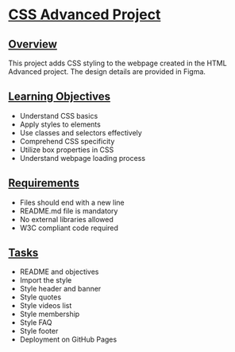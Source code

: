 # [CSS Advanced Project](https://via.placeholder.com/10/00b48a?text=+)

## [Overview](https://via.placeholder.com/10/00b48a?text=+)
This project adds CSS styling to the webpage created in the HTML Advanced project. The design details are provided in Figma.


## [Learning Objectives](https://via.placeholder.com/10/00b48a?text=+)
- Understand CSS basics
- Apply styles to elements
- Use classes and selectors effectively
- Comprehend CSS specificity
- Utilize box properties in CSS
- Understand webpage loading process

## [Requirements](https://via.placeholder.com/10/00b48a?text=+)
- Files should end with a new line
- README.md file is mandatory
- No external libraries allowed
- W3C compliant code required

## [Tasks](https://via.placeholder.com/10/00b48a?text=+)
- README and objectives
- Import the style
- Style header and banner
- Style quotes
- Style videos list
- Style membership
- Style FAQ
- Style footer
- Deployment on GitHub Pages

